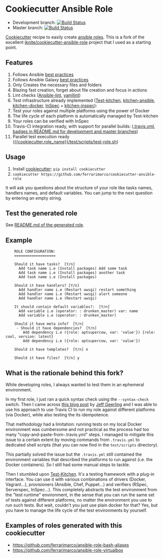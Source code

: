 # Cookiecutter Ansible Role

* Development branch: [![Build Status](https://travis-ci.org/ferrarimarco/cookiecutter-ansible-role.svg?branch=development)](https://travis-ci.org/ferrarimarco/cookiecutter-ansible-role)
* Master branch: [![Build Status](https://travis-ci.org/ferrarimarco/cookiecutter-ansible-role.svg?branch=master)](https://travis-ci.org/ferrarimarco/cookiecutter-ansible-role)

[Cookiecutter](https://github.com/audreyr/cookiecutter) recipe to easily create [ansible roles](http://docs.ansible.com/playbooks_roles.html#roles).
This is a fork of the excellent [iknite/cookiecutter-ansible-role](https://github.com/iknite/cookiecutter-ansible-role)
project that I used as a starting point.

## Features

1. Follows Ansible [best practices](http://docs.ansible.com/playbooks_best_practices.html)
1. Follows Ansible Galaxy [best practices](https://galaxy.ansible.com/intro#good)
1. Only Creates the necessary files and folders
1. Blazing fast creation, forget about file creation and focus in actions
1. Lint checks ([Ansible-lint](https://github.com/willthames/ansible-lint), [yamllint](https://github.com/adrienverge/yamllint))
1. Test infrastructure already implemented ([Test-kitchen](https://github.com/test-kitchen/test-kitchen), [kitchen-ansible](https://github.com/neillturner/kitchen-ansible), [kitchen-docker](https://github.com/test-kitchen/kitchen-docker), [InSpec](http://inspec.io/) + [kitchen-inspec](https://github.com/chef/kitchen-inspec)):
  1. Test your roles against multiple platforms using the power of Docker
  1. The life cycle of each platform is automatically managed by Test-kitchen
  1. Your roles can be verified with InSpec
1. Travis-CI integration ready, with support for parallel builds: ([.travis.yml]({{cookiecutter.role_name}}/.travis.yml), [badges in README.md for development and master branches]({{cookiecutter.role_name}}/README.md))
1. Parallel test execution ready ([{{cookiecutter.role_name}}/test/scripts/test-role.sh]({{cookiecutter.role_name}}/test/scripts/test-role.sh))

## Usage

1. Install [cookiecutter](https://cookiecutter.readthedocs.io/en/latest/installation.html#install-cookiecutter): `pip install cookiecutter`
1. `cookiecutter https://github.com/ferrarimarco/cookiecutter-ansible-role`

It will ask you questions about the structure of your role like tasks names, handlers names, and default variables. You can jump to the next question by entering an empty string.

## Test the generated role

See [README.md of the generated role]({{cookiecutter.role_name}}/README.md).

## Example
```
    ROLE CONFIGURATION:
    ===================

    Should it have tasks?  [Y/n]
      Add task name i.e (Install packages) Add some task
      Add task name i.e (Install packages) another task
      Add task name i.e (Install packages)

    Should it have handlers? [Y/n]
      Add handler name i.e (Restart uwsgi) restart something
      Add handler name i.e (Restart uwsgi) alert someone
      Add handler name i.e (Restart uwsgi)

    It should contain default variables?:  [Y/n]
      Add variable i.e (operator: : drunken_master) var: name
      Add variable i.e (operator: : drunken_master)      

    Should it have meta info?  [Y/n]
     - Should it have dependencies?  [Y/n]
        Add dependency i.e ({role: aptsupercow, var: 'value'}) {role: cool, version: latest}
        Add dependency i.e ({role: aptsupercow, var: 'value'})

    Should it have templates?  [Y/n] n

    Should it have files?  [Y/n] y

```

## What is the rationale behind this fork?

While developing roles, I always wanted to test them in an ephemeral environment.

In my first role, I just ran a quick syntax check using the `--syntax-check` switch. Then I came across [this blog post](https://www.jeffgeerling.com/blog/testing-ansible-roles-travis-ci-github) by [Jeff Geerling](https://github.com/geerlingguy) and I was able to use his approach to use Travis CI to run my role against different platforms (via Docker), while also testing the its idempotence.

That methodology had a limitation: running tests on my local Docker environment was cumbersome and not practical as the process had too many "copy-and-paste-from-.travis.yml" steps. I managed to mitigate this issue to a certain extent by moving commands from `.travis.yml` to dedicated shell scripts (that you can now find in the `test/scripts` directory).

This partially solved the issue but the `.travis.yml` still contained the environment variables that described the platforms to run against (i.e. the Docker containers). So I still had some manual steps to tackle.

Then I stumbled upon [Test-Kitchen](https://github.com/test-kitchen/test-kitchen). It's a testing framework with a plug-in interface. You can use it with various combinations of drivers (Docker, Vagrant...), provisioners (Ansible, Chef, Puppet...) and verifiers (RSpec, Serverspec, InSpec...). This completely abstracts the test environment from the "test runtime" environment, in the sense that you can run the same set of tests against different platforms, no matter the environment you use to run such tests. But wait, couldn't you just use plain docker for that? Yes, but you have to manage the life cycle of the test environments by yourself.

## Examples of roles generated with this cookiecutter
- https://github.com/ferrarimarco/ansible-role-bash-aliases
- https://github.com/ferrarimarco/ansible-role-virtualbox
